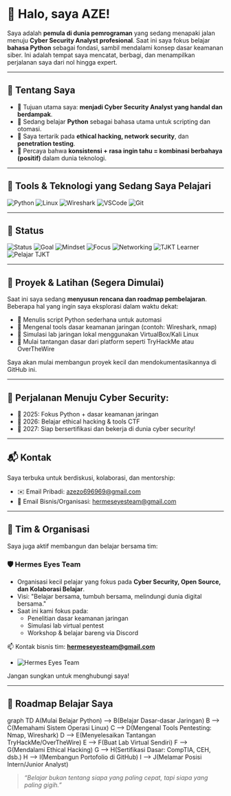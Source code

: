 # 👋 Halo, saya AZE!

Saya adalah **pemula di dunia pemrograman** yang sedang menapaki jalan menuju **Cyber Security Analyst profesional**. Saat ini saya fokus belajar **bahasa Python** sebagai fondasi, sambil mendalami konsep dasar keamanan siber. Ini adalah tempat saya mencatat, berbagi, dan menampilkan perjalanan saya dari nol hingga expert.

---

## 🚀 Tentang Saya

- 🔐 Tujuan utama saya: **menjadi Cyber Security Analyst yang handal dan berdampak**.
- 🐍 Sedang belajar **Python** sebagai bahasa utama untuk scripting dan otomasi.
- 🧠 Saya tertarik pada **ethical hacking, network security**, dan **penetration testing**.
- 📘 Percaya bahwa **konsistensi + rasa ingin tahu = kombinasi berbahaya (positif)** dalam dunia teknologi.

---

## 🧰 Tools & Teknologi yang Sedang Saya Pelajari

![Python](https://img.shields.io/badge/-Python-3776AB?style=flat&logo=python&logoColor=white)
![Linux](https://img.shields.io/badge/-Linux-FCC624?style=flat&logo=linux&logoColor=black)
![Wireshark](https://img.shields.io/badge/-Wireshark-1679A7?style=flat&logo=wireshark&logoColor=white)
![VSCode](https://img.shields.io/badge/-VS%20Code-007ACC?style=flat&logo=visual-studio-code)
![Git](https://img.shields.io/badge/-Git-F05032?style=flat&logo=git&logoColor=white)

---

## 🧭 Status
![Status](https://img.shields.io/badge/Learning-Python-blue?style=for-the-badge&logo=python&logoColor=white)
![Goal](https://img.shields.io/badge/Target-Cyber%20Security%20Analyst-red?style=for-the-badge&logo=cybersecurity&logoColor=white)
![Mindset](https://img.shields.io/badge/Progress-Never%20Stop%20Learning-00b894?style=for-the-badge)
![Focus](https://img.shields.io/badge/Focus-On%20Skills%20Not%20Titles-yellow?style=for-the-badge)
![Networking](https://img.shields.io/badge/Networking-Basic-lightgrey?style=flat-square&logo=cisco)
![TJKT Learner](https://img.shields.io/badge/TJKT%20Student-Cyber%20Security%20Path-orange?style=for-the-badge&logo=hackthebox&logoColor=white)
![Pelajar TJKT](https://img.shields.io/badge/Pelajar-TJKT-blue?style=for-the-badge&logo=graduation-cap&logoColor=white)

---

## 🧪 Proyek & Latihan (Segera Dimulai)

Saat ini saya sedang **menyusun rencana dan roadmap pembelajaran**. Beberapa hal yang ingin saya eksplorasi dalam waktu dekat:

- 📌 Menulis script Python sederhana untuk automasi
- 📌 Mengenal tools dasar keamanan jaringan (contoh: Wireshark, nmap)
- 📌 Simulasi lab jaringan lokal menggunakan VirtualBox/Kali Linux
- 📌 Mulai tantangan dasar dari platform seperti TryHackMe atau OverTheWire

Saya akan mulai membangun proyek kecil dan mendokumentasikannya di GitHub ini.

---

## 🎯 Perjalanan Menuju Cyber Security:
- 📅 2025: Fokus Python + dasar keamanan jaringan
- 📅 2026: Belajar ethical hacking & tools CTF 
- 📅 2027: Siap bersertifikasi dan bekerja di dunia cyber security!

---

## 📬 Kontak

Saya terbuka untuk berdiskusi, kolaborasi, dan mentorship:

- ✉️ Email Pribadi: azezo696969@gmail.com  
- 💼 Email Bisnis/Organisasi: hermeseyesteam@gmail.com

---

## 🤝 Tim & Organisasi

Saya juga aktif membangun dan belajar bersama tim:

### 🛡️ Hermes Eyes Team
- Organisasi kecil pelajar yang fokus pada **Cyber Security, Open Source, dan Kolaborasi Belajar**.
- Visi: "Belajar bersama, tumbuh bersama, melindungi dunia digital bersama."
- Saat ini kami fokus pada:
  - Penelitian dasar keamanan jaringan
  - Simulasi lab virtual pentest
  - Workshop & belajar bareng via Discord

📫 Kontak bisnis tim: **hermeseyesteam@gmail.com**
- ![Hermes Eyes Team](https://img.shields.io/badge/Team-Hermes%20Eyes-blueviolet?style=for-the-badge&logo=shield&logoColor=white)

Jangan sungkan untuk menghubungi saya!

---

## 🧭 Roadmap Belajar Saya

graph TD
  A(Mulai Belajar Python) --> B(Belajar Dasar-dasar Jaringan)
  B --> C(Memahami Sistem Operasi Linux)
  C --> D(Mengenal Tools Pentesting: Nmap, Wireshark)
  D --> E(Menyelesaikan Tantangan TryHackMe/OverTheWire)
  E --> F(Buat Lab Virtual Sendiri)
  F --> G(Mendalami Ethical Hacking)
  G --> H(Sertifikasi Dasar: CompTIA, CEH, dsb.)
  H --> I(Membangun Portofolio di GitHub)
  I --> J(Melamar Posisi Intern/Junior Analyst)

> _“Belajar bukan tentang siapa yang paling cepat, tapi siapa yang paling gigih.”_

